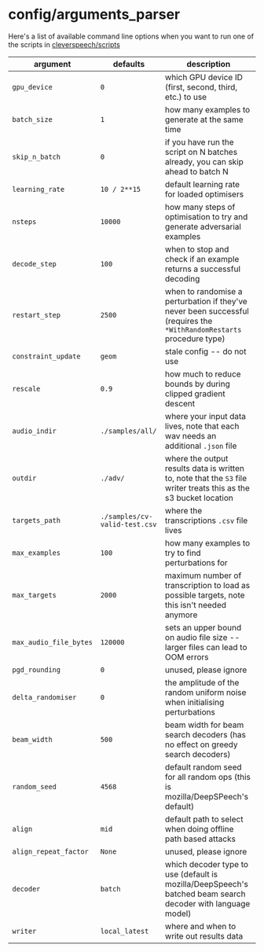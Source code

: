 # config/arguments_parser

Here's a list of available command line options when you want to run one of the scripts in
[cleverspeech/scripts](../cleverspeech/scripts)

|argument|defaults|description|
|---|---|---|
|`gpu_device`|`0`| which GPU device ID (first, second, third, etc.) to use|
|`batch_size`|`1`| how many examples to generate at the same time|
|`skip_n_batch`|`0`| if you have run the script on N batches already, you can skip ahead to batch N|
|`learning_rate`|`10 / 2**15`| default learning rate for loaded optimisers |
|`nsteps`|`10000`| how many steps of optimisation to try and generate adversarial examples |
|`decode_step`|`100`| when to stop and check if an example returns a successful decoding |
|`restart_step`|`2500`| when to randomise a perturbation if they've never been successful (requires the `*WithRandomRestarts` procedure type) |
|`constraint_update`|`geom`| stale config -- do not use |
|`rescale`|`0.9`| how much to reduce bounds by during clipped gradient descent |
|`audio_indir`|`./samples/all/`| where your input data lives, note that each wav needs an additional `.json` file |
|`outdir`|`./adv/`| where the output results data is written to, note that the `S3` file writer treats this as the s3 bucket location |
|`targets_path`|`./samples/cv-valid-test.csv`| where the transcriptions `.csv` file lives |
|`max_examples`|`100`| how many examples to try to find perturbations for |
|`max_targets`|`2000`| maximum number of transcription to load as possible targets, note this isn't needed anymore |
|`max_audio_file_bytes`|`120000`| sets an upper bound on audio file size -- larger files can lead to OOM errors |
|`pgd_rounding`|`0`| unused, please ignore |
|`delta_randomiser`|`0`| the amplitude of the random uniform noise when initialising perturbations |
|`beam_width`|`500`| beam width for beam search decoders (has no effect on greedy search decoders) |
|`random_seed`|`4568`| default random seed for all random ops (this is mozilla/DeepSPeech's default) |
|`align`|`mid`| default path to select when doing offline path based attacks |
|`align_repeat_factor`|`None`| unused, please ignore |
|`decoder`|`batch`| which decoder type to use (default is mozilla/DeepSpeech's batched beam search decoder with language model) |
|`writer`|`local_latest`| where and when to write out results data |
